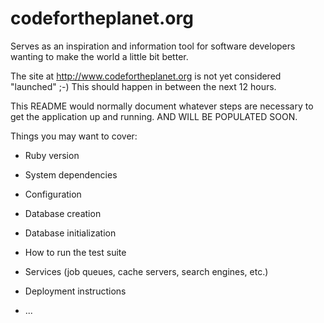 codefortheplanet.org
====================

Serves as an inspiration and information tool for software developers wanting to make the world a little bit better.

The site at http://www.codefortheplanet.org is not yet considered "launched" ;-) This should happen in between the next 12 hours.

This README would normally document whatever steps are necessary to get the
application up and running. AND WILL BE POPULATED SOON.

Things you may want to cover:

* Ruby version

* System dependencies

* Configuration

* Database creation

* Database initialization

* How to run the test suite

* Services (job queues, cache servers, search engines, etc.)

* Deployment instructions

* ...
